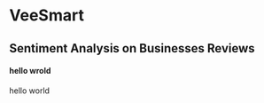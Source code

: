 # VeeSmart
<h2>Sentiment Analysis on Businesses Reviews</h2>
<h4>hello wrold</h4>
<p>hello world</p>

<h></h>
<h></h>
<h></h>
<h></h>
